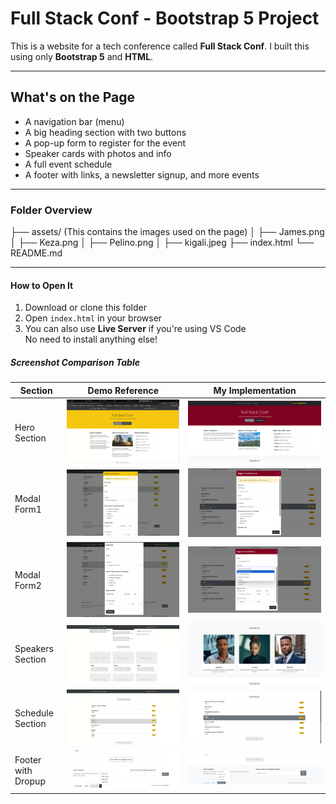 # Full Stack Conf - Bootstrap 5 Project

This is a website for a tech conference called **Full Stack Conf**. I built this using only **Bootstrap 5** and **HTML**. 

---

##  What's on the Page

- A navigation bar (menu)  
- A big heading section with two buttons  
- A pop-up form to register for the event  
- Speaker cards with photos and info  
- A full event schedule  
- A footer with links, a newsletter signup, and more events

---

### Folder Overview
├── assets/ (This contains the images used on the page)
│ ├── James.png
│ ├── Keza.png
│ ├── Pelino.png
│ ├── kigali.jpeg
├── index.html
└── README.md

---

#### How to Open It

1. Download or clone this folder  
2. Open `index.html` in your browser  
3. You can also use **Live Server** if you're using VS Code  
No need to install anything else!

##### Screenshot Comparison Table

| Section               | Demo Reference                             | My Implementation                       |
|-----------------------|--------------------------------------------|------------------------------------------|
| Hero Section          | ![Demo Hero](screenshots/demo_hero.png)    | ![My Hero](screenshots/MyHero.png)       |
| Modal Form1           | ![Demo Modal 1](screenshots/DemoForm1.png) | ![My Modal 1](screenshots/MyForm1.png)   |
| Modal Form2           | ![Demo Modal 2](screenshots/DemoForm2.png) | ![My Modal 2](screenshots/MyForm2.png)   |
| Speakers Section      | ![Demo Speakers](screenshots/DemoSpeakers.png) | ![My Speakers](screenshots/MySpeakers.png) |
| Schedule Section      | ![Demo Schedule](screenshots/DemoSchedule.png) | ![My Schedule](screenshots/MySchedule.png) |
| Footer with Dropup    | ![Demo Footer](screenshots/DemoFooter.png) | ![My Footer](screenshots/MyFooter.png)   |

